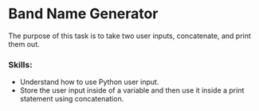 # Band Name Generator
The purpose of this task is to take two user inputs, concatenate, and print them out.

### Skills:
- Understand how to use Python user input.
- Store the user input inside of a variable and then use it inside a print statement using concatenation.
